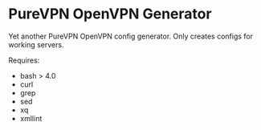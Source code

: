 # PureVPN OpenVPN Generator

Yet another PureVPN OpenVPN config generator.
Only creates configs for working servers.

Requires:

* bash > 4.0
* curl
* grep
* sed
* xq
* xmllint